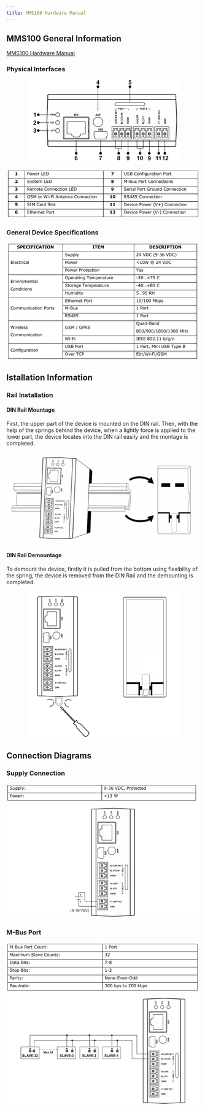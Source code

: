 ```yaml
---
title: MMS100 Hardware Manual
---
```

## MMS100 General Information

[MMS100 Hardware Manual](https://www.mikrodev.com/en/docs/MbusModbusGateway/hardware_manual/MIKRODEV_HM_MMS100_en.pdf)

### Physical Interfaces

<center>

![gateway-MMS100-hardware-01](/img/gateway-MMS100-hardware-01.png)

</center>

<center>

![gateway-MMS100-hardware-02](/img/gateway-MMS100-hardware-02.png)

</center>

### General Device Specifications

<center>

![gateway-MMS100-hardware-03](/img/gateway-MMS100-hardware-03.png)

</center>

## Istallation Information 

### Rail Installation

#### DIN Rail Mountage
First, the upper part of the device is mounted on the DIN rail. Then, with the help of the
springs behind the device, when a lightly force is applied to the lower part, the device
locates into the DIN rail easily and the montage is completed.

<center>

![gateway-MMS100-hardware-04](/img/gateway-MMS100-hardware-04.png)

</center>

#### DIN Rail Demountage
To demount the device, firstly it is pulled from the bottom using flexibility of the spring,
the device is removed from the DIN Rail and the demounting is completed.

<center>

![gateway-mbs100-hardware-05](/img/gateway-mbs100-hardware-05.png)

</center>

## Connection Diagrams

### Supply Connection

<center>

![gateway-MMS100-hardware-06](/img/gateway-MMS100-hardware-06.png)

</center>

### M-Bus Port

<center>

![gateway-MMS100-hardware-07](/img/gateway-MMS100-hardware-07.png)

</center>
